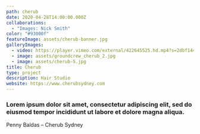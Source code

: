 ```yaml
---
path: cherub
date: 2020-04-28T14:00:00.000Z
collaborations:
  - "Images: Nick Smith"
color: "#93000f"
featureImage: assets/cherub-banner.jpg
galleryImages:
  - video: https://player.vimeo.com/external/422645525.hd.mp4?s=2dbf14414b4661aead1e892a3f73cc38d22612f5&profile_id=175
  - image: assets/groundcrew_cherub_2.jpg
  - image: assets/cherub-5.jpg
title: Cherub
type: project
description: Hair Studio
website: https://www.cherubsydney.com
---
```

### Lorem ipsum dolor sit amet, consectetur adipiscing elit, sed do eiusmod tempor incididunt ut labore et dolore magna aliqua.

Penny Baldas – Cherub Sydney